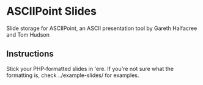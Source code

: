 # ASCIIPoint Slides

Slide storage for ASCIIPoint, an ASCII presentation tool by Gareth Halfacree and Tom Hudson

## Instructions

Stick your PHP-formatted slides in 'ere. If you're not sure what the formatting is, check ../example-slides/ for examples.
